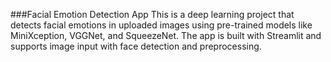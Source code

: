###Facial Emotion Detection App
This is a deep learning project that detects facial emotions in uploaded images using pre-trained models like MiniXception, VGGNet, and SqueezeNet. The app is built with Streamlit and supports image input with face detection and preprocessing.


